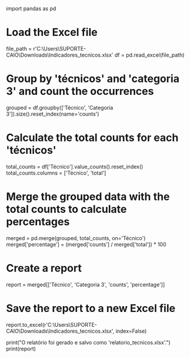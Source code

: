 import pandas as pd

# Load the Excel file
file_path = r'C:\Users\SUPORTE-CAIO\Downloads\Indicadores_tecnicos.xlsx'
df = pd.read_excel(file_path)

# Group by 'técnicos' and 'categoria 3' and count the occurrences
grouped = df.groupby(['Técnico', 'Categoria 3']).size().reset_index(name='counts')

# Calculate the total counts for each 'técnicos'
total_counts = df['Técnico'].value_counts().reset_index()
total_counts.columns = ['Técnico', 'total']

# Merge the grouped data with the total counts to calculate percentages
merged = pd.merge(grouped, total_counts, on='Técnico')
merged['percentage'] = (merged['counts'] / merged['total']) * 100

# Create a report
report = merged[['Técnico', 'Categoria 3', 'counts', 'percentage']]

# Save the report to a new Excel file
report.to_excel(r'C:\Users\SUPORTE-CAIO\Downloads\Indicadores_tecnicos.xlsx', index=False)

print("O relatório foi gerado e salvo como 'relatorio_tecnicos.xlsx'.")
print(report)
